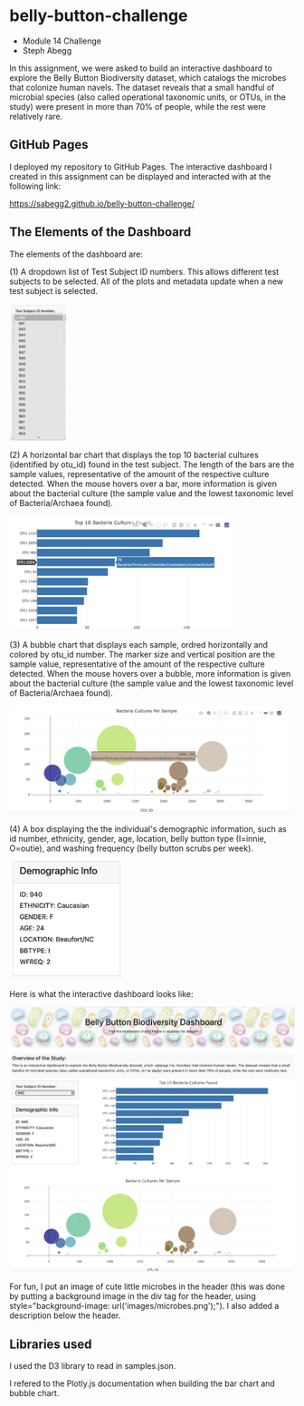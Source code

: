 # belly-button-challenge
- Module 14 Challenge
- Steph Abegg

In this assignment, we were asked to build an interactive dashboard to explore the Belly Button Biodiversity dataset, which catalogs the microbes that colonize human navels. The dataset reveals that a small handful of microbial species (also called operational taxonomic units, or OTUs, in the study) were present in more than 70% of people, while the rest were relatively rare.

## GitHub Pages

I deployed my repository to GitHub Pages. The interactive dashboard I created in this assignment can be displayed and interacted with at the following link:

https://sabegg2.github.io/belly-button-challenge/


## The Elements of the Dashboard

The elements of the dashboard are:

(1) A dropdown list of Test Subject ID numbers. This allows different test subjects to be selected. All of the plots and metadata update when a new test subject is selected.

<img src="images/dropdown.png" width=100>

(2) A horizontal bar chart that displays the top 10 bacterial cultures (identified by otu_id) found in the test subject. The length of the bars are the sample values, representative of the amount of the respective culture detected. When the mouse hovers over a bar, more information is given about the bacterial culture (the sample value and the lowest taxonomic level of Bacteria/Archaea found).

<img src="images/bar.png" width=400>

(3) A bubble chart that displays each sample, ordred horizontally and colored by otu_id number. The marker size and vertical position are the sample value, representative of the amount of the respective culture detected. When the mouse hovers over a bubble, more information is given about the bacterial culture (the sample value and the lowest taxonomic level of Bacteria/Archaea found).

<img src="images/bubble.png" width=500>

(4) A box displaying the the individual's demographic information, such as id number, ethnicity, gender, age, location, belly button type (I=innie, O=outie), and washing frequency (belly button scrubs per week). 

<img src="images/demographic.png" width=200>

Here is what the interactive dashboard looks like:

<img src="images/appimage.png" width=800>

For fun, I put an image of cute little microbes in the header (this was done by putting a background image in the div tag for the header, using style="background-image: url('images/microbes.png');"). I also added a description below the header.

## Libraries used

I used the D3 library to read in samples.json.

I refered to the Plotly.js documentation when building the bar chart and bubble chart.
